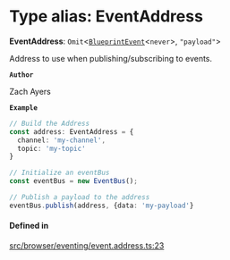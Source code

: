 # Type alias: EventAddress

 **EventAddress**: `Omit`<[`BlueprintEvent`](../interfaces/BlueprintEvent.md)<`never`\>, ``"payload"``\>

Address to use when publishing/subscribing to events.

**`Author`**

Zach Ayers

**`Example`**

```typescript
// Build the Address
const address: EventAddress = {
  channel: 'my-channel',
  topic: 'my-topic'
}

// Initialize an eventBus
const eventBus = new EventBus();

// Publish a payload to the address
eventBus.publish(address, {data: 'my-payload'}
```

#### Defined in

[src/browser/eventing/event.address.ts:23](https://github.com/zjayers/AssembleJS/blob/e570b1c/src/browser/eventing/event.address.ts#L23)
